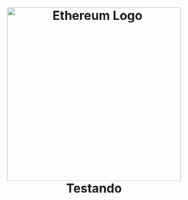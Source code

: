 <h1 align="center"> <img src="https://raw.githubusercontent.com/ethereum/ethereum-org-website/master/src/assets/img/brand/ethereum-og.png" alt="Ethereum Logo" width="400px" /> Testando</h1>
